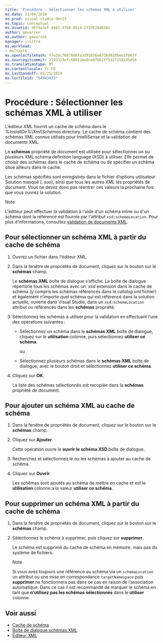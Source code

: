 ```yaml
---
title: 'Procédure : Sélectionner les schémas XML à utiliser'
ms.date: 11/04/2016
ms.prod: visual-studio-dev15
ms.topic: conceptual
ms.assetid: d6fda3ef-d465-4788-8514-2f2d528d658c
author: gewarren
ms.author: gewarren
manager: jillfra
ms.workload:
- multiple
ms.openlocfilehash: f7e26c7687866fa3d91676e6756d618bee1fb637
ms.sourcegitcommit: 2193323efc608118e0ce6f6b2ff532f158245d56
ms.translationtype: MT
ms.contentlocale: fr-FR
ms.lasthandoff: 01/25/2019
ms.locfileid: "54943433"
---
```

# <a name="how-to-select-the-xml-schemas-to-use"></a>Procédure : Sélectionner les schémas XML à utiliser

L’éditeur XML fournit un cache de schéma dans le *%InstallDir%\Xml\Schemas* directory. Le cache de schéma contient des schémas XML connus utilisés pour IntelliSense et la validation de documents XML.

Le **schémas** propriété de document est utilisée pour sélectionner un ou plusieurs XML schema definition language (XSD) à utiliser. Elle permet de choisir des schémas dans le cache de schéma ou de spécifier un schéma situé ailleurs dans le cache.

Les schémas spécifiés sont enregistrés dans le fichier d’options utilisateur Solution masqué (. *suo*), ainsi que tous les autres XML les propriétés de document. Vous ne devez donc pas réentrer ces valeurs la prochaine fois que vous ouvrez la solution.

> [!NOTE]
> L'éditeur peut effectuer la validation à l'aide d'un schéma inline ou d'un schéma dont la référence est fournie par l'attribut `xsd:schemaLocation`. Pour plus d’informations, consultez [validation de documents XML](../xml-tools/xml-document-validation.md).

## <a name="to-select-an-xml-schema-from-the-schema-cache"></a>Pour sélectionner un schéma XML à partir du cache de schéma

1. Ouvrez un fichier dans l'éditeur XML.

2. Dans la fenêtre de propriétés de document, cliquez sur le bouton sur le **schémas** champ.

    Le **schémas XML** boîte de dialogue s’affiche. La boîte de dialogue répertorie tous les schémas avec un. *xsd* extension dans le cache de schéma (y compris les schémas référencés dans le *catalog.xml* fichier) et également n’importe quel schéma qui est référencé dans la solution actuelle, ouverte dans Visual Studio, dans un `xsd:schemaLocation` attribut ou référencés dans les **schémas** propriété.

3. Sélectionnez les schémas à utiliser pour la validation en effectuant l’une des opérations suivantes :

   - Sélectionnez un schéma dans le **schémas XML** boîte de dialogue, cliquez sur le **utilisation** colonne, puis sélectionnez **utiliser ce schéma**.

     ou

   - Sélectionnez plusieurs schémas dans le **schémas XML** boîte de dialogue, avec le bouton droit et sélectionnez **utiliser ce schéma**.

4. Cliquez sur **OK**.

    La liste des schémas sélectionnés est recopiée dans la **schémas** propriété de document.

## <a name="to-add-an-xml-schema-to-the-schema-cache"></a>Pour ajouter un schéma XML au cache de schéma

1.  Dans la fenêtre de propriétés de document, cliquez sur le bouton sur le **schémas** champ.

2.  Cliquez sur **Ajouter**.

     Cette opération ouvre le **ouvrir le schéma XSD** boîte de dialogue.

3.  Recherchez et sélectionnez le ou les schémas à ajouter au cache de schéma.

4.  Cliquez sur **Ouvrir**.

     Les schémas sont ajoutés au schéma de mettre en cache et est le **utilisation** colonne a la valeur **utiliser ce schéma**.

## <a name="to-delete-an-xml-schema-from-the-schema-cache"></a>Pour supprimer un schéma XML à partir du cache de schéma

1.  Dans la fenêtre de propriétés de document, cliquez sur le bouton sur le **schémas** champ.

2.  Sélectionnez le schéma à supprimer, puis cliquez sur **supprimer**.

     Le schéma est supprimé du cache de schéma en mémoire, mais pas du système de fichiers.

    > [!NOTE]
    > Si vous avez toujours une référence au schéma via un `schemaLocation` un attribut ou une mise en correspondance `targetNamespace` puis **supprimer** ne fonctionnera pas dans ce cas en raison de l’association automatique. Dans ce cas il est recommandé de marquer le schéma en tant que **n’utilisez pas les schémas sélectionnés** dans le **utiliser** colonne.

## <a name="see-also"></a>Voir aussi

- [Cache de schéma](../xml-tools/schema-cache.md)
- [Boîte de dialogue schémas XML](../xml-tools/xml-schemas-dialog-box.md)
- [Éditeur XML](../xml-tools/xml-editor.md)